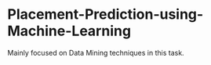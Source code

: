 # Placement-Prediction-using-Machine-Learning
Mainly focused on Data Mining techniques in this task.
